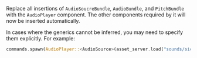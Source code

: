 Replace all insertions of `AudioSoucreBundle`, `AudioBundle`, and `PitchBundle` with the `AudioPlayer` component. The other components required by it will now be inserted automatically.

In cases where the generics cannot be inferred, you may need to specify them explicitly. For example:

```rust
commands.spawn(AudioPlayer::<AudioSource>(asset_server.load("sounds/sick_beats.ogg")));
```
